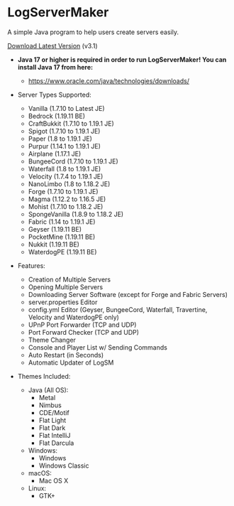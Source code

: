 # LogServerMaker

A simple Java program to help users create servers easily.

[Download Latest Version](https://mega.nz/folder/JQJWDToI#2DLwnCAxI_LOBbGzP7Bhiw) (v3.1)

* **Java 17 or higher is required in order to run LogServerMaker! You can install Java 17 from here:**
    * https://www.oracle.com/java/technologies/downloads/

* Server Types Supported:
    * Vanilla (1.7.10 to Latest JE)
    * Bedrock (1.19.11 BE)
    * CraftBukkit (1.7.10 to 1.19.1 JE)
    * Spigot (1.7.10 to 1.19.1 JE)
    * Paper (1.8 to 1.19.1 JE)
    * Purpur (1.14.1 to 1.19.1 JE)
    * Airplane (1.17.1 JE)
    * BungeeCord (1.7.10 to 1.19.1 JE)
    * Waterfall (1.8 to 1.19.1 JE)
    * Velocity (1.7.4 to 1.19.1 JE)
    * NanoLimbo (1.8 to 1.18.2 JE)
    * Forge (1.7.10 to 1.19.1 JE)
    * Magma (1.12.2 to 1.16.5 JE)
    * Mohist (1.7.10 to 1.18.2 JE)
    * SpongeVanilla (1.8.9 to 1.18.2 JE)
    * Fabric (1.14 to 1.19.1 JE)
    * Geyser (1.19.11 BE)
    * PocketMine (1.19.11 BE)
    * Nukkit (1.19.11 BE)
    * WaterdogPE (1.19.11 BE)

* Features:
    * Creation of Multiple Servers
    * Opening Multiple Servers
    * Downloading Server Software (except for Forge and Fabric Servers)
    * server.properties Editor
    * config.yml Editor (Geyser, BungeeCord, Waterfall, Travertine, Velocity and WaterdogPE only)
    * UPnP Port Forwarder (TCP and UDP)
    * Port Forward Checker (TCP and UDP)
    * Theme Changer
    * Console and Player List w/ Sending Commands
    * Auto Restart (in Seconds)
    * Automatic Updater of LogSM

* Themes Included:
    * Java (All OS):
        * Metal
        * Nimbus
        * CDE/Motif
        * Flat Light
        * Flat Dark
        * Flat IntelliJ
        * Flat Darcula
    * Windows:
        * Windows
        * Windows Classic
    * macOS:
        * Mac OS X
    * Linux:
        * GTK+
